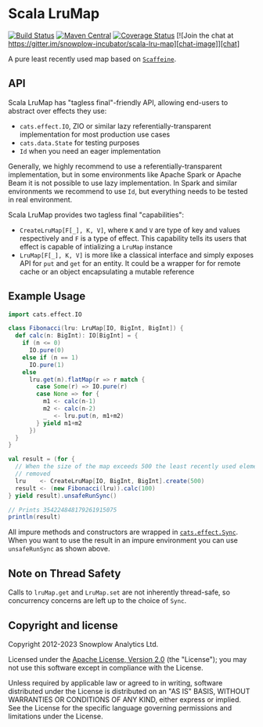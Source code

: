 # Scala LruMap

[![Build Status][ci-image]][ci]
[![Maven Central][release-image]][releases]
[![Coverage Status][coveralls-image]][coveralls]
[![Join the chat at https://gitter.im/snowplow-incubator/scala-lru-map][chat-image]][chat]

A pure least recently used map based on [`Scaffeine`][scaffeine].

## API

Scala LruMap has "tagless final"-friendly API, allowing end-users to abstract over effects they use:

* `cats.effect.IO`, ZIO or similar lazy referentially-transparent implementation for most production use cases
* `cats.data.State` for testing purposes
* `Id` when you need an eager implementation

Generally, we highly recommend to use a referentially-transparent implementation,
but in some environments like Apache Spark or Apache Beam it is not possible to
use lazy implementation. In Spark and similar environments we recommend to use `Id`,
but everything needs to be tested in real environment.

Scala LruMap provides two tagless final "capabilities":

* `CreateLruMap[F[_], K, V]`, where `K` and `V` are type of key and values respectively and `F` is a type of effect. This capability tells its users that effect is capable of intializing a `LruMap` instance
* `LruMap[F[_], K, V]` is more like a classical interface and simply exposes API for `put` and `get` for an entity. It could be a wrapper for for remote cache or an object encapsulating a mutable reference

## Example Usage


```scala
import cats.effect.IO

class Fibonacci(lru: LruMap[IO, BigInt, BigInt]) {
  def calc(n: BigInt): IO[BigInt] = {
    if (n <= 0)
      IO.pure(0)
    else if (n == 1)
      IO.pure(1)
    else
      lru.get(n).flatMap(r => r match {
        case Some(r) => IO.pure(r)
        case None => for {
          m1 <- calc(n-1)
          m2 <- calc(n-2)
          _  <- lru.put(n, m1+m2)
        } yield m1+m2
      })
  }
}

val result = (for {
  // When the size of the map exceeds 500 the least recently used element is
  // removed
  lru    <- CreateLruMap[IO, BigInt, BigInt].create(500)
  result <- (new Fibonacci(lru)).calc(100)
} yield result).unsafeRunSync()

// Prints 354224848179261915075
println(result)
```

All impure methods and constructors are wrapped in [`cats.effect.Sync`][cats-sync].
When you want to use the result in an impure environment you can use
`unsafeRunSync` as shown above.

## Note on Thread Safety

Calls to `lruMap.get` and `LruMap.set` are not inherently thread-safe, so
concurrency concerns are left up to the choice of `Sync`.

## Copyright and license

Copyright 2012-2023 Snowplow Analytics Ltd.

Licensed under the [Apache License, Version 2.0][license] (the "License");
you may not use this software except in compliance with the License.

Unless required by applicable law or agreed to in writing, software
distributed under the License is distributed on an "AS IS" BASIS,
WITHOUT WARRANTIES OR CONDITIONS OF ANY KIND, either express or implied.
See the License for the specific language governing permissions and
limitations under the License.

[scaffeine]: https://github.com/blemale/scaffeine
[cats-sync]: https://typelevel.org/cats-effect/docs/typeclasses/sync

[license]: http://www.apache.org/licenses/LICENSE-2.0

[ci]: https://github.com/snowplow-incubator/scala-lru-map/actions?query=workflow%3ACI
[ci-image]: https://github.com/snowplow-incubator/scala-lru-map/workflows/CI/badge.svg

[releases]: https://maven-badges.herokuapp.com/maven-central/com.snowplowanalytics/scala-lru-map_2.13
[release-image]: https://img.shields.io/maven-central/v/com.snowplowanalytics/scala-lru-map_2.13.svg

[coveralls]: https://coveralls.io/github/snowplow-incubator/scala-lru-map?branch=master
[coveralls-image]: https://coveralls.io/repos/github/snowplow-incubator/scala-lru-map/badge.svg?branch=master

[chat]: https://gitter.im/snowplow-incubator/scala-lru-map?utm_source=badge&utm_medium=badge&utm_campaign=pr-badge&utm_content=badge
[chat-image]: https://badges.gitter.im/snowplow-incubator/scala-lru-map.svg
